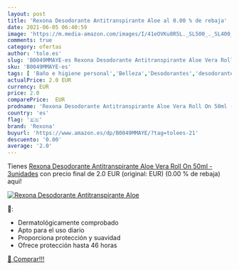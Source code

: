 ```yaml
---
layout: post
title: 'Rexona Desodorante Antitranspirante Aloe al 0.00 % de rebaja'
date: 2021-06-05 06:40:59
image: 'https://m.media-amazon.com/images/I/41eOVKu8R5L._SL500_._SL400_.jpg'
comments: true
category: ofertas
author: 'tole.es'
slug: 'B0049MMAYE-es Rexona Desodorante Antitranspirante Aloe Vera Roll On 50ml...'
sku: 'B0049MMAYE-es'
tags: [ 'Baño e higiene personal','Belleza','Desodorantes','desodorante','rexona', ]
actualPrice: 2.0 EUR
currency: EUR
price: 2.0
comparePrice:  EUR
prodname: 'Rexona Desodorante Antitranspirante Aloe Vera Roll On 50ml - 3unidades'
country: 'es'
flag: '🇪🇸'
brand: 'Rexona'
buyurl: 'https://www.amazon.es/dp/B0049MMAYE/?tag=tolees-21'
descuento: '0.00'
average: '2.0'
---
```


Tienes [Rexona Desodorante Antitranspirante Aloe Vera Roll On 50ml - 3unidades](https://www.amazon.es/dp/B0049MMAYE/?tag=tolees-21) con precio final de  2.0 EUR (original:  EUR) (0.00 %  de rebaja) aqui!

[![Rexona Desodorante Antitranspirante Aloe](https://m.media-amazon.com/images/I/41eOVKu8R5L._SL500_._SL400_.jpg)](https://www.amazon.es/dp/B0049MMAYE/?tag=tolees-21)

🔎:

- Dermatológicamente comprobado
- Apto para el uso diario
- Proporciona protección y suavidad
- Ofrece protección hasta 46 horas

[🛒 Comprar!!!](https://www.amazon.es/dp/B0049MMAYE/?tag=tolees-21)
